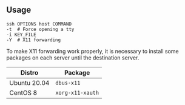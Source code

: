 ---
---

## Usage

```shell
ssh OPTIONS host COMMAND
-t  # Force opening a tty
-i KEY_FILE
-Y  # X11 forwarding
```

To make X11 forwarding work properly,
it is necessary to install some packages on each server until the destination server.

| Distro | Package |
| --- | --- |
| Ubuntu 20.04 | `dbus-x11` |
| CentOS 8 | `xorg-x11-xauth` |

